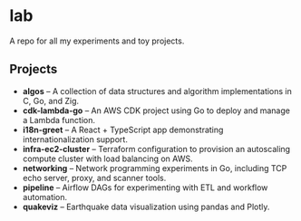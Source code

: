 # lab

A repo for all my experiments and toy projects.

## Projects

- **algos** – A collection of data structures and algorithm implementations in C, Go, and Zig.
- **cdk-lambda-go** – An AWS CDK project using Go to deploy and manage a Lambda function.
- **i18n-greet** – A React + TypeScript app demonstrating internationalization support.
- **infra-ec2-cluster** – Terraform configuration to provision an autoscaling compute cluster with load balancing on AWS.
- **networking** – Network programming experiments in Go, including TCP echo server, proxy, and scanner tools.
- **pipeline** – Airflow DAGs for experimenting with ETL and workflow automation.
- **quakeviz** – Earthquake data visualization using pandas and Plotly.

